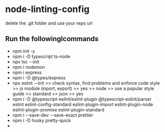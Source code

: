 # node-linting-config

delete the .git folder and use your repo url


## Run the followinglcommands
- npm init -y
- npm i -D typescript ts-node
- npx tsc --init
- npm i nodemon
- npm i express
- npm i -D @types/express
- npx eslint --init >> check syntax, find problems and enforce code style >> js module (inport, export) >> yes >> node >> use a popular style guide >> standard >> json >> yes
- npm i -D @typescript-eslint/eslint-plugin @typescript-eslint/parser eslint eslint-config-standard eslint-plugin-import eslint-plugin-node eslint-plugin-promise eslint-plugin-standard 
- npm i --save-dev --save-exact prettier
- npm i -D husky pretty-quick
- 
